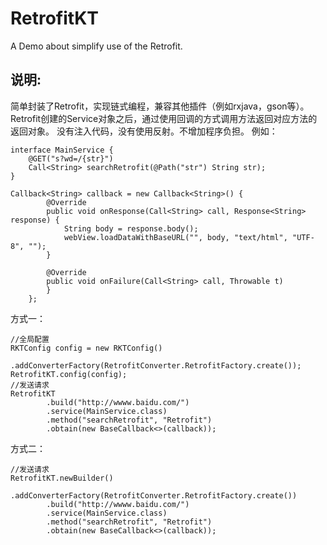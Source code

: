 # RetrofitKT
A Demo about simplify use of  the Retrofit.

## 说明:
简单封装了Retrofit，实现链式编程，兼容其他插件（例如rxjava，gson等）。
Retrofit创建的Service对象之后，通过使用回调的方式调用方法返回对应方法的返回对象。
没有注入代码，没有使用反射。不增加程序负担。
例如：

    interface MainService {
        @GET("s?wd=/{str}")
        Call<String> searchRetrofit(@Path("str") String str);
    }

    Callback<String> callback = new Callback<String>() {
            @Override
            public void onResponse(Call<String> call, Response<String> response) {
                String body = response.body();
                webView.loadDataWithBaseURL("", body, "text/html", "UTF-8", "");
            }

            @Override
            public void onFailure(Call<String> call, Throwable t)
            }
        };

方式一：

    //全局配置
    RKTConfig config = new RKTConfig()
            .addConverterFactory(RetrofitConverter.RetrofitFactory.create());
    RetrofitKT.config(config);
    //发送请求
    RetrofitKT
            .build("http://wwww.baidu.com/")
            .service(MainService.class)
            .method("searchRetrofit", "Retrofit")
            .obtain(new BaseCallback<>(callback));

方式二：

    //发送请求
    RetrofitKT.newBuilder()
            .addConverterFactory(RetrofitConverter.RetrofitFactory.create())
            .build("http://wwww.baidu.com/")
            .service(MainService.class)
            .method("searchRetrofit", "Retrofit")
            .obtain(new BaseCallback<>(callback));
